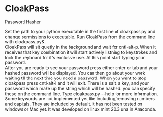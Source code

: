 # CloakPass
Password Hasher

Set the path to your python executable in the first line of cloakpass.py and change permissions to executable.
Run CloakPass from the command line with cloakpass.py&.  
CloakPass will sit quietly in the background and wait for cntl-alt-p.
When it receives that key combination it will start actively listning to keystrokes and lock the keyboard for it's exclusive use.
At this point start typing your password.  
After you are ready to see your password press either enter or tab and your hashed password will be displayed.
You can then go about your work waiting till the next time you need a password.
When you want to stop cloakpass press cntl-alt-i and it will exit.
There is a salt, a key, and your password which make up the string which will be hashed.
you can specify these on the command line.  Type cloakpass.py --help for more information.
Some keywords are not implemented yet like including/removing numbers and capitals.  They are included by default.
It has not been tested on windows or Mac yet.  It was developed on linux mint 20.3 una in Anaconda.
